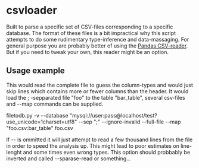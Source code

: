 # csvloader
Built to parse a specific set of CSV-files corresponding to a specific database.
The format of these files is a bit impractical why this script attempts to do some rudimentary type-inference
and data-massaging. For general purpose you are probably better of using the
[Pandas CSV-reader](http://pandas.pydata.org/pandas-docs/dev/io.html#io-store-in-csv).
But if you need to tweak your own, this reader might be an option.

Usage example
-------

This would read the complete file to guess the column-types  and would just skip lines which contains more or fewer columns than the header.
It would load the ; -sepparated file "foo" to the table "bar_table", several csv-files and --map commands can be supplied.

   filetodb.py -v --database "mysql://user:pass@localhost/test?use_unicode=1charset=utf8" --sep ";" --ignore-invalid --full-file --map "foo.csv:bar_table" foo.csv
   
   If -- is ommitted it will just attempt to read a few thousand lines from the file in order to speed the analysis up. This might lead to poor estimates on line-lenght and some times even wrong types. This option should probbably be inverted and called --sparase-read or something...
